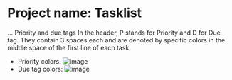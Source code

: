 # Project name: Tasklist
...
Priority and due tags
In the header, P stands for Priority and D for Due tag. 
They contain 3 spaces each and are denoted by specific colors in the middle space of the first line of each task.
- Priority colors:
  ![image](https://github.com/malgorzatatalaga/Tasklist-Hyperskill/assets/110678137/a484a91a-fd58-4d11-986e-9b0eb9f15ecd)
- Due tag colors:
  ![image](https://github.com/malgorzatatalaga/Tasklist-Hyperskill/assets/110678137/9534c97b-9e65-469c-923b-10b5da2080ca)
